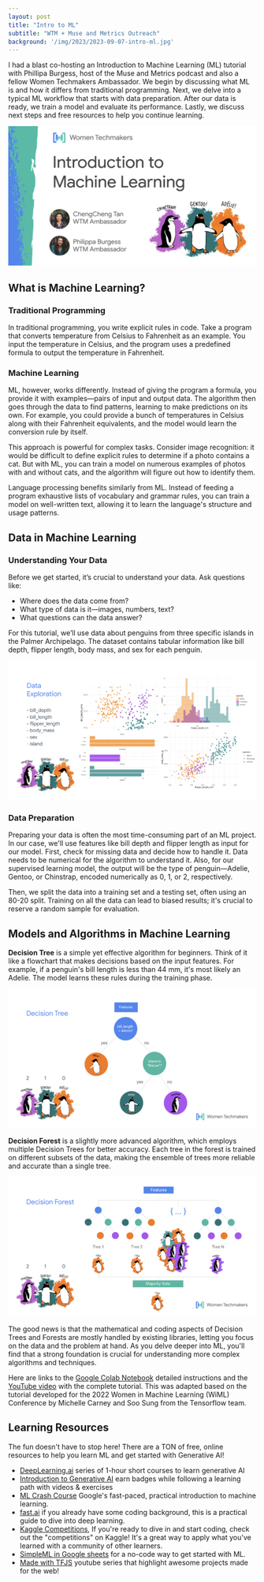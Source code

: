 ```yaml
---
layout: post
title: "Intro to ML"
subtitle: "WTM + Muse and Metrics Outreach"
background: '/img/2023/2023-09-07-intro-ml.jpg'
---
```


I had a blast co-hosting an Introduction to Machine Learning (ML) tutorial with Phillipa Burgess, host of the Muse and Metrics podcast and also a fellow Women Techmakers Ambassador. We begin by discussing what ML is and how it differs from traditional programming. Next, we delve into a typical ML workflow that starts with data preparation. After our data is ready, we train a model and evaluate its performance. Lastly, we discuss next steps and free resources to help you continue learning.

![Welcome](/img/2023/2023-09-07-intro-ml-welcome.png)

## What is Machine Learning?

### Traditional Programming

In traditional programming, you write explicit rules in code. Take a program that converts temperature from Celsius to Fahrenheit as an example. You input the temperature in Celsius, and the program uses a predefined formula to output the temperature in Fahrenheit.

### Machine Learning

ML, however, works differently. Instead of giving the program a formula, you provide it with examples—pairs of input and output data. The algorithm then goes through the data to find patterns, learning to make predictions on its own. For example, you could provide a bunch of temperatures in Celsius along with their Fahrenheit equivalents, and the model would learn the conversion rule by itself.

This approach is powerful for complex tasks. Consider image recognition: it would be difficult to define explicit rules to determine if a photo contains a cat. But with ML, you can train a model on numerous examples of photos with and without cats, and the algorithm will figure out how to identify them.

Language processing benefits similarly from ML. Instead of feeding a program exhaustive lists of vocabulary and grammar rules, you can train a model on well-written text, allowing it to learn the language's structure and usage patterns.

## Data in Machine Learning

### Understanding Your Data

Before we get started, it’s crucial to understand your data. Ask questions like:

- Where does the data come from?
- What type of data is it—images, numbers, text?
- What questions can the data answer?

For this tutorial, we’ll use data about penguins from three specific islands in the Palmer Archipelago. The dataset contains tabular information like bill depth, flipper length, body mass, and sex for each penguin.

![Data Explore](/img/2023/2023-09-07-intro-ml-data-explore.png)

### Data Preparation

Preparing your data is often the most time-consuming part of an ML project. In our case, we'll use features like bill depth and flipper length as input for our model. First, check for missing data and decide how to handle it. Data needs to be numerical for the algorithm to understand it. Also, for our supervised learning model, the output will be the type of penguin—Adelie, Gentoo, or Chinstrap, encoded numerically as 0, 1, or 2, respectively.

Then, we split the data into a training set and a testing set, often using an 80-20 split. Training on all the data can lead to biased results; it's crucial to reserve a random sample for evaluation.

## Models and Algorithms in Machine Learning

**Decision Tree** is a simple yet effective algorithm for beginners. Think of it like a flowchart that makes decisions based on the input features. For example, if a penguin's bill length is less than 44 mm, it's most likely an Adelie. The model learns these rules during the training phase.

![Decision Tree](/img/2023/2023-09-07-intro-ml-tree.png)

**Decision Forest** is a slightly more advanced algorithm, which employs multiple Decision Trees for better accuracy. Each tree in the forest is trained on different subsets of the data, making the ensemble of trees more reliable and accurate than a single tree.

![Decision Forest](/img/2023/2023-09-07-intro-ml-forest.png)

The good news is that the mathematical and coding aspects of Decision Trees and Forests are mostly handled by existing libraries, letting you focus on the data and the problem at hand. As you delve deeper into ML, you'll find that a strong foundation is crucial for understanding more complex algorithms and techniques.

Here are links to the [Google Colab Notebook](https://bit.ly/WTM23_introML) detailed instructions and the [YouTube video](https://www.youtube.com/watch?v=stgiAM8pTq8&t) with the complete tutorial. This was adapted based on the tutorial developed for the 2022 Women in Machine Learning (WiML) Conference by Michelle Carney and Soo Sung from the Tensorflow team.

## Learning Resources

The fun doesn't have to stop here! There are a TON of free, online resources to help you learn ML and get started with Generative AI!

- [DeepLearning.ai](https://www.deeplearning.ai/short-courses/) series of 1-hour short courses to learn generative AI
- [Introduction to Generative AI](https://www.cloudskillsboost.google/journeys/118) earn badges while following a learning path with videos & exercises
- [ML Crash Course](https://developers.google.com/machine-learning/crash-course) Google's fast-paced, practical introduction to machine learning.
- [fast.ai](https://www.fast.ai/) if you already have some coding background, this is a practical guide to dive into deep learning.
- [Kaggle Competitions](https://www.kaggle.com/competitions), If you're ready to dive in and start coding, check out the "competitions" on Kaggle! It's a great way to apply what you've learned with a community of other learners.
- [SimpleML in Google sheets](https://simplemlforsheets.com/tutorial.html) for a no-code way to get started with ML.
- [Made with TFJS](https://goo.gle/made-with-tfjs) youtube series that highlight awesome projects made for the web!

